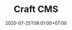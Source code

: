 ---
title     : "Craft CMS"
thumbnail : "craft-cms"
address   : "https://craftcms.com"
sitemap   : false
date      : 2020-07-25T08:01:00+07:00
---